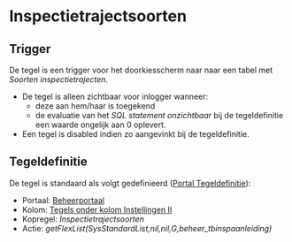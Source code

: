 # Inspectietrajectsoorten

## Trigger

De tegel is een trigger voor het doorkiesscherm naar naar een tabel met *Soorten inspectietrajecten*.

- De tegel is alleen zichtbaar voor inlogger wanneer:
  - deze aan hem/haar is toegekend
  - de evaluatie van het *SQL statement onzichtbaar* bij de tegeldefinitie een waarde ongelijk aan 0 oplevert.
- Een tegel is disabled indien zo aangevinkt bij de tegeldefinitie.

## Tegeldefinitie

De tegel is standaard als volgt gedefinieerd ([Portal Tegeldefinitie](../../../../instellen_inrichten/portaldefinitie/portal_tegel.md)):

- Portaal: [Beheerportaal](/probleemoplossing/portalen_en_moduleschermen/beheerportaa.md)
- Kolom: [Tegels onder kolom Instellingen II](tegels_onder_kolom_instellingen_ii/README.md)
- Kopregel: *Inspectietrajectsoorten*
- Actie: *getFlexList(SysStandardList,nil,nil,G,beheer_tbinspaanleiding)*
